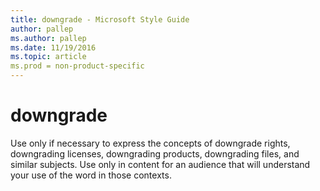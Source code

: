 ```yaml
---
title: downgrade - Microsoft Style Guide
author: pallep
ms.author: pallep
ms.date: 11/19/2016
ms.topic: article
ms.prod = non-product-specific
---
```


# downgrade

Use
only if necessary to express the concepts of downgrade rights,
downgrading licenses, downgrading products, downgrading files, and
similar subjects. Use only in content for an audience that will
understand your use of the word in those contexts. 
